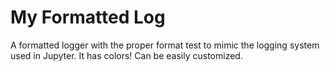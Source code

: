 # My Formatted Log

A formatted logger with the proper format test to mimic the logging system used in Jupyter. It has colors!
Can be easily customized.
